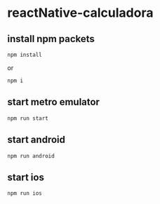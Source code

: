 # reactNative-calculadora

## install npm packets
``` 
npm install
```
or
```
npm i
```
## start metro emulator

``` 
npm run start
```

## start android
``` 
npm run android
```

## start ios
``` 
npm run ios
```
